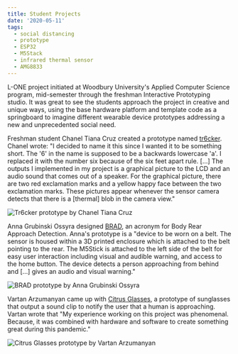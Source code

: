 ```yaml
---
title: Student Projects
date: '2020-05-11'
tags:
  - social distancing
  - prototype
  - ESP32
  - M5Stack
  - infrared thermal sensor
  - AMG8833
---
```

L-ONE project initiated at Woodbury University's Applied Computer Science program, mid-semester through the freshman Interactive Prototyping studio.  It was great to see the students approach the project in creative and unique ways, using the base hardware platform and template code as a springboard to imagine different wearable device prototypes addressing a new and unprecedented social need.

Freshman student Chanel Tiana Cruz created a prototype named [tr6cker](https://chaneltianacruz.cargo.site/Tr6cker-M5StickC-Project).  Chanel wrote: "I decided to name it this since I wanted it to be something short. The '6' in the name is supposed to be a backwards lowercase 'a'. I replaced it with the number six because of the six feet apart rule. [...]  The outputs I implemented in my project is a graphical picture to the LCD and an audio sound that comes out of a speaker. For the graphical picture, there are two red exclamation marks and a yellow happy face between the two exclamation marks. These pictures appear whenever the sensor camera detects that there is a [thermal] blob in the camera view."

![Tr6cker prototype by Chanel Tiana Cruz](/L-ONE/images/chaneltianacruz-tr6cker.jpg "Tr6cker by Chanel Tiana Cruz")

Anna Grubinski Ossyra designed [BRAD](https://www.ossyradesign.com/acs112-final-project), an acronym for Body Rear Approach Detection.  Anna's prototype is a "device to be worn on a belt. The sensor is housed within a 3D printed enclosure which is attached to the belt pointing to the rear. The M5Stick is attached to the left side of the belt for easy user interaction including visual and audible warning, and access to the home button. The device detects a person approaching from behind and [...] gives an audio and visual warning."

![BRAD prototype by Anna Grubinski Ossyra](/L-ONE/images/anna-ossyra-brad.jpg "BRAD by Anna Grubinski Ossyra")

Vartan Arzumanyan came up with [Citrus Glasses](https://citrusglasses.cargo.site/), a prototype of sunglasses that output a sound clip to notify the user that a human is approaching.  Vartan wrote that "My experience working on this project was phenomenal. Because, it was combined with
hardware and software to create something great during this pandemic."

![Citrus Glasses prototype by Vartan Arzumanyan](/L-ONE/images/vartan-arzumanyan-citrus-glasses.jpg "Citrus Glasses by Vartan Arzumanyan")



